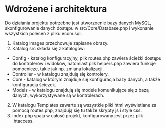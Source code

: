 # Wdrożene i architektura

Do działania projektu potrzebne jest utworzoenie bazy danych MySQL, skonfigurowanie danych dostępu w src/Core/Database.php i wykonanie wszystkich poleceń 
z pliku ecom.sql.

1. Katalog images przechowuje zapisane obrazy.
2. Katalog src składa się z katalogów:
  - Config - katalog konfiguracyjny, plik routes.php zawiera ścieżki dostępu do kontrolerów i widoków, natomiast plik helpers.php zawiera funkcje
    pomocnicze, takie jak np. zmiana lokalizacji.
  - Controller - w katalogu znajdują się kontrolery.
  - Core - katalog w którym znajduje się konfiguracja bazy danych, a także konfiguracja ściezek.
  - Models - w katalogu znajdują się modele komunikujące się z bazą danych, wykorzystywane są w kontrolerach.
2. W katalogu Templates zawarte są wszystkie pliki html wyświetlane za pomocą routes.php, znajdują się tu także skrypty js i style css.
3. index.php spaja w całość projekt, konfigurowany jest przez plik .htaccess.
